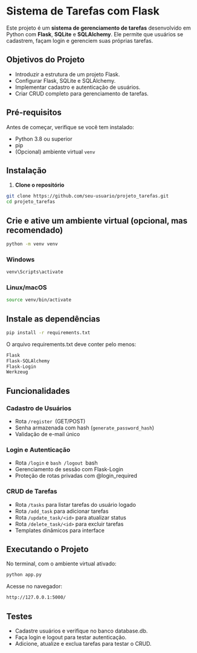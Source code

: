 # Sistema de Tarefas com Flask

Este projeto é um **sistema de gerenciamento de tarefas** desenvolvido em Python com **Flask**, **SQLite** e **SQLAlchemy**. Ele permite que usuários se cadastrem, façam login e gerenciem suas próprias tarefas.

## Objetivos do Projeto

- Introduzir a estrutura de um projeto Flask.
- Configurar Flask, SQLite e SQLAlchemy.
- Implementar cadastro e autenticação de usuários.
- Criar CRUD completo para gerenciamento de tarefas.

## Pré-requisitos

Antes de começar, verifique se você tem instalado:

- Python 3.8 ou superior
- pip
- (Opcional) ambiente virtual `venv`

## Instalação

1. **Clone o repositório**

```bash
git clone https://github.com/seu-usuario/projeto_tarefas.git
cd projeto_tarefas
```

## Crie e ative um ambiente virtual (opcional, mas recomendado)
```bash
python -m venv venv
```

### Windows
```bash
venv\Scripts\activate
```

### Linux/macOS
```bash
source venv/bin/activate
```

## Instale as dependências
```bash
pip install -r requirements.txt
```

O arquivo requirements.txt deve conter pelo menos:
```bash
Flask
Flask-SQLAlchemy
Flask-Login
Werkzeug
```

## Funcionalidades

### Cadastro de Usuários
- Rota ```/register ```(GET/POST)
- Senha armazenada com hash (```generate_password_hash```)
- Validação de e-mail único

### Login e Autenticação
- Rota ```/login``` e ```bash /logout ```bash
- Gerenciamento de sessão com Flask-Login
- Proteção de rotas privadas com @login_required

### CRUD de Tarefas
- Rota ```/tasks``` para listar tarefas do usuário logado
- Rota ```/add_task``` para adicionar tarefas
- Rota ```/update_task/<id>``` para atualizar status
- Rota ```/delete_task/<id>``` para excluir tarefas
- Templates dinâmicos para interface

## Executando o Projeto

No terminal, com o ambiente virtual ativado:
```bash
python app.py
```
Acesse no navegador:
```bash
http://127.0.0.1:5000/
```

## Testes
- Cadastre usuários e verifique no banco database.db.
- Faça login e logout para testar autenticação.
- Adicione, atualize e exclua tarefas para testar o CRUD.

